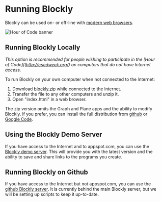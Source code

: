 Running Blockly
===============

Blockly can be used on- or off-line with [modern web browsers](http://browsehappy.com/).

![Hour of Code banner](http://csedweek.org/images/bannerD.jpg)

Running Blockly Locally
-----------------------
*This option is recommended for people wishing to participate in the [Hour of Code]((http://csedweek.org/) on computers 
that do not have Internet access.*

To run Blockly on your own computer when not connected to the Internet:

1. Download [blockly.zip](https://github.com/google/blockly/raw/master/blockly.zip) while connected to the Internet.
2. Transfer the file to any other computers and unzip it.
3. Open "index.html" in a web browser.

The zip version omits the Graph and Plane apps and the ability to modify Blockly.  If you prefer, you
can install the full distribution from [github](https://github.com/google/blockly) or 
[Google Code](https://code.google.com/p/blockly/).


Using the Blockly Demo Server
-----------------------------

If you have access to the Internet and to appspot.com, you can use the 
[Blockly demo server](http://blockly-demo.appspot.com/static/index.html).  This will provide you with the
latest version and the ability to save and share links to the programs you create.


Running Blockly on Github
-------------------------
If you have access to the Internet but not appspot.com, you can use the 
[github Blockly server](http://google.github.io/blockly/apps/index.html).
It is currently behind the main Blockly server, but we will be setting up scripts to keep it up-to-date.
